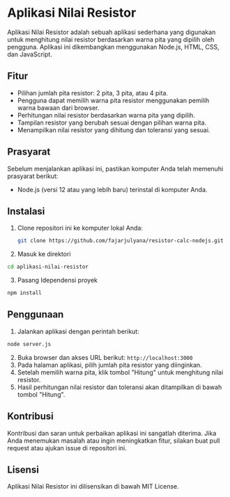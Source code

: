 # Aplikasi Nilai Resistor

Aplikasi Nilai Resistor adalah sebuah aplikasi sederhana yang digunakan untuk menghitung nilai resistor berdasarkan warna pita yang dipilih oleh pengguna. Aplikasi ini dikembangkan menggunakan Node.js, HTML, CSS, dan JavaScript.

## Fitur

- Pilihan jumlah pita resistor: 2 pita, 3 pita, atau 4 pita.
- Pengguna dapat memilih warna pita resistor menggunakan pemilih warna bawaan dari browser.
- Perhitungan nilai resistor berdasarkan warna pita yang dipilih.
- Tampilan resistor yang berubah sesuai dengan pilihan warna pita.
- Menampilkan nilai resistor yang dihitung dan toleransi yang sesuai.

## Prasyarat

Sebelum menjalankan aplikasi ini, pastikan komputer Anda telah memenuhi prasyarat berikut:

- Node.js (versi 12 atau yang lebih baru) terinstal di komputer Anda.

## Instalasi

1. Clone repositori ini ke komputer lokal Anda:

   ```bash
   git clone https://github.com/fajarjulyana/resistor-calc-nodejs.git
   ```
2. Masuk ke direktori
  ```bash
  cd aplikasi-nilai-resistor
  ```
3. Pasang Idependensi proyek
  ```bash
  npm install
  ```
## Penggunaan 

1. Jalankan aplikasi dengan perintah berikut:
  ```bash
  node server.js
  ```
2. Buka browser dan akses URL berikut: `http://localhost:3000`
3. Pada halaman aplikasi, pilih jumlah pita resistor yang diinginkan.
4. Setelah memilih warna pita, klik tombol "Hitung" untuk menghitung nilai resistor.
5. Hasil perhitungan nilai resistor dan toleransi akan ditampilkan di bawah tombol "Hitung".

## Kontribusi 

Kontribusi dan saran untuk perbaikan aplikasi ini sangatlah diterima. Jika Anda menemukan masalah atau ingin meningkatkan fitur, silakan buat pull request atau ajukan issue di repositori ini.

## Lisensi
Aplikasi Nilai Resistor ini dilisensikan di bawah MIT License.

